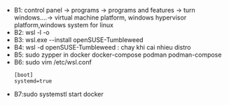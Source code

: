 - B1: control panel -> programs -> programs and features -> turn windows....-> 
virtual machine platform, windows hypervisor platform,windows system for linux
- B2:  wsl -l -o
- B3:  wsl.exe --install openSUSE-Tumbleweed
- B4:  wsl -d openSUSE-Tumbleweed : chay khi cai nhieu distro
- B5: sudo zypper in docker docker-compose podman podman-compose
- B6: sudo vim /etc/wsl.conf
    ```
    [boot]
    systemd=true
    ```
- B7:sudo systemstl start docker